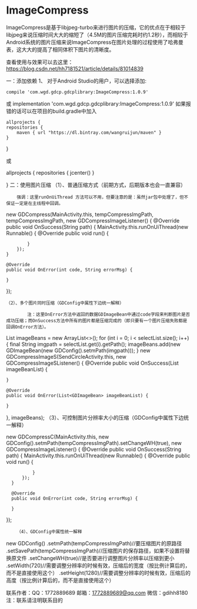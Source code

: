 # ImageCompress
ImageCompress是基于libjpeg-turbo来进行图片的压缩，它的优点在于相较于libjpeg来说压缩时间大大的缩短了（4.5M的图片压缩完耗时约1.2秒），而相较于Android系统的图片压缩来说ImageCompress在图片处理的过程使用了哈弗曼表，这大大的提高了相同体积下图片的清晰度。

查看使用与效果可以去这里：https://blog.csdn.net/hh7181521/article/details/81014839

一：添加依赖
  1、 对于Android Studio的用户，可以选择添加:


    compile 'com.wgd.gdcp.gdcplibrary:ImageCompress:1.0.9'
或
implementation 'com.wgd.gdcp.gdcplibrary:ImageCompress:1.0.9'
    如果报错的话可以在项目的build.gradle中加入

    allprojects {
    repositories {
        maven { url "https://dl.bintray.com/wangruijun/maven" }
    }

}

或

allprojects {
    repositories {
        jcenter() 
    }

}
二：使用图片压缩
  （1）、普通压缩方式（前期方式，后期版本也会一直兼容）

        强调：这里runOnUiThread 方法可以不用，但要注意的是：虽然jar包中处理了，但不保证一定是在主线程中回调。


new GDCompress(MainActivity.this, tempCompressImgPath, tempCompressImgPath, new GDCompressImageListener() {
    @Override
    public void OnSuccess(String path) {
        MainActivity.this.runOnUiThread(new Runnable() {
            @Override
            public void run() {
                
            }
        });
    }

    @Override
    public void OnError(int code, String errorMsg) {

    }
});

    （2）、多个图片同时压缩（GDConfig中属性下边统一解释）

            注：这里OnError方法中返回的数据GDImageBean中通过code字段来判断图片是否成功压缩；而OnSuccess方法中所有的图片都是压缩完成的（即只要有一个图片压缩失败都是回调OnError方法）。


List<GDImageBean> imageBeans = new ArrayList<>();
for (int i = 0; i < selectList.size(); i++) {
    final String imgpath = selectList.get(i).getPath();
    imageBeans.add(new GDImageBean(new GDConfig().setmPath(imgpath)));
}
new GDCompressImageS(SendCircleActivity.this, new GDCompressImageSListener() {
    @Override
    public void OnSuccess(List<GDImageBean> imageBeanList) {
        
    }

    @Override
    public void OnError(List<GDImageBean> imageBeanList) {
        
    }
}, imageBeans);
        （3）、可控制图片分辨率大小的压缩（GDConfig中属性下边统一解释）




new GDCompressC(MainActivity.this, new GDConfig().setmPath(tempCompressImgPath).setChangeWH(true), new GDCompressImageListener() {
      @Override
      public void OnSuccess(String path) {
          MainActivity.this.runOnUiThread(new Runnable() {
              @Override
              public void run() {
                  
              }
          });
      }

      @Override
      public void OnError(int code, String errorMsg) {

      }
  });

        （4）、GDConfig中属性统一解释

            

new GDConfig()
        .setmPath(tempCompressImgPath)//要压缩图片的原路径
        .setSavePath(tempCompressImgPath)//压缩图片的保存路径，如果不设置将替换原文件
        .setChangeWH(true)//是否要进行调整图片分辨率以压缩到更小
        .setWidth(720)//需要调整分辨率的时候有效，压缩后的宽度（按比例计算后的，而不是直接使用这个）
        .setHeight(1280)//需要调整分辨率的时候有效，压缩后的高度（按比例计算后的，而不是直接使用这个）
        
联系作者：QQ：1772889689     邮箱：1772889689@qq.com    微信：gdihh8180
注：联系请注明联系目的
